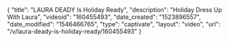 {
    "title": "LAURA DEADY Is Holiday Ready",
    "description": "Holiday Dress Up With Laura",
    "videoid": "160455493",
    "date_created": "1523896557",
    "date_modified": "1546466765",
    "type": "captivate",
    "layout": "video",
    "url": "\/v\/laura-deady-is-holiday-ready\/160455493"
}
